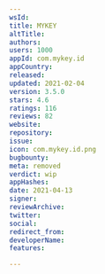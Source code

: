 ```yaml
---
wsId: 
title: MYKEY
altTitle: 
authors: 
users: 1000
appId: com.mykey.id
appCountry: 
released: 
updated: 2021-02-04
version: 3.5.0
stars: 4.6
ratings: 116
reviews: 82
website: 
repository: 
issue: 
icon: com.mykey.id.png
bugbounty: 
meta: removed
verdict: wip
appHashes: 
date: 2021-04-13
signer: 
reviewArchive: 
twitter: 
social: 
redirect_from: 
developerName: 
features: 

---
```



